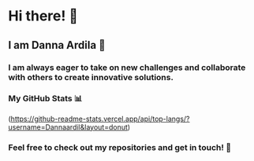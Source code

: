 # Hi there! 👋

## I am Danna Ardila 🌟

### I am always eager to take on new challenges and collaborate with others to create innovative solutions.

### My GitHub Stats 📊

(https://github-readme-stats.vercel.app/api/top-langs/?username=Dannaardil&layout=donut)

### Feel free to check out my repositories and get in touch! 📍
